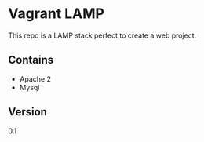 Vagrant LAMP
=========

This repo is a LAMP stack perfect to create a web project.

Contains
----------
* Apache 2
* Mysql

Version
----
0.1
